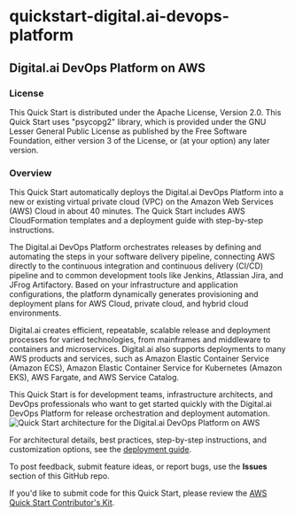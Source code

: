 # quickstart-digital.ai-devops-platform
## Digital.ai DevOps Platform on AWS

### License
This Quick Start is distributed under the Apache License, Version 2.0. This Quick Start uses "psycopg2" library, which is provided under the GNU Lesser General Public License as published by the Free Software Foundation, either version 3 of the License, or (at your option) any later version.

### Overview
This Quick Start automatically deploys the Digital.ai DevOps Platform into a new or existing virtual private cloud (VPC) on the Amazon Web Services (AWS) Cloud in about 40 minutes. The Quick Start includes AWS CloudFormation templates and a deployment guide with step-by-step instructions.

The Digital.ai DevOps Platform orchestrates releases by defining and automating the steps in your software delivery pipeline, connecting AWS directly to the continuous integration and continuous delivery (CI/CD) pipeline and to common development tools like Jenkins, Atlassian Jira, and JFrog Artifactory. Based on your infrastructure and application configurations, the platform dynamically generates provisioning and deployment plans for AWS Cloud, private cloud, and hybrid cloud environments.

Digital.ai creates efficient, repeatable, scalable release and deployment processes for varied technologies, from mainframes and middleware to containers and microservices. Digital.ai also supports deployments to many AWS products and services, such as Amazon Elastic Container Service (Amazon ECS), Amazon Elastic Container Service for Kubernetes (Amazon EKS), AWS Fargate, and AWS Service Catalog. 

This Quick Start is for development teams, infrastructure architects, and DevOps professionals who want to get started quickly with the Digital.ai DevOps Platform for release orchestration and deployment automation.
![Quick Start architecture for the Digital.ai DevOps Platform on AWS](https://d1.awsstatic.com/partner-network/QuickStart/datasheets/digitalai-devops-platform-on-aws-architecture.777fd68a72df2c6a36e9dba2c26801a14732cc82.png)

For architectural details, best practices, step-by-step instructions, and customization options, see the [deployment guide]( https://aws-quickstart.github.io/quickstart-xebialabs-devops-platform/).

To post feedback, submit feature ideas, or report bugs, use the **Issues** section of this GitHub repo.

If you'd like to submit code for this Quick Start, please review the [AWS Quick Start Contributor's Kit](https://aws-quickstart.github.io/).
